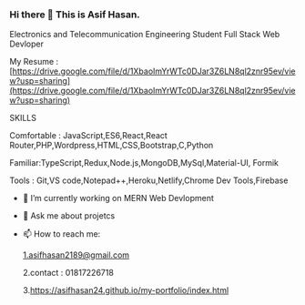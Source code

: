 ### Hi there 👋 This is Asif Hasan.
Electronics and Telecommunication Engineering Student
Full Stack Web Devloper


My Resume :  
[https://drive.google.com/file/d/1XbaoImYrWTc0DJar3Z6LN8ql2znr95ev/view?usp=sharing](https://drive.google.com/file/d/1XbaoImYrWTc0DJar3Z6LN8ql2znr95ev/view?usp=sharing)

SKILLS


Comfortable : JavaScript,ES6,React,React Router,PHP,Wordpress,HTML,CSS,Bootstrap,C,Python


Familiar:TypeScript,Redux,Node.js,MongoDB,MySql,Material-UI,
Formik

Tools : Git,VS code,Notepad++,Heroku,Netlify,Chrome Dev Tools,Firebase


- 🔭 I’m currently working on  MERN Web Devlopment



- 💬 Ask me about projetcs
- 📫 How to reach me: 


  1.asifhasan2189@gmail.com
  
  
  2.contact : 01817226718
  
  3.https://asifhasan24.github.io/my-portfolio/index.html
